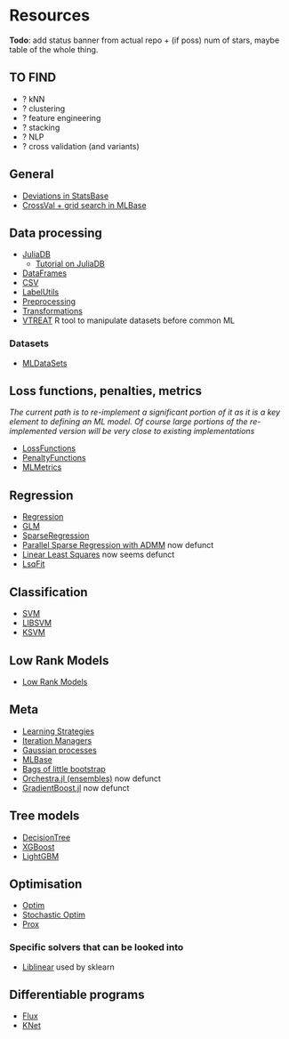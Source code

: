 # Resources

**Todo**: add status banner from actual repo + (if poss) num of stars, maybe table of the whole thing.

## TO FIND

* ? kNN
* ? clustering
* ? feature engineering
* ? stacking
* ? NLP
* ? cross validation (and variants)

## General

* [Deviations in StatsBase](https://github.com/JuliaStats/StatsBase.jl/blob/9f1d7aafa86f8771a995b54de1e2432c6e9f55a0/src/deviation.jl)
* [CrossVal + grid search in MLBase](https://github.com/JuliaStats/MLBase.jl)

## Data processing

* [JuliaDB](https://github.com/JuliaComputing/JuliaDB.jl)
    - [Tutorial on JuliaDB](https://github.com/piever/JuliaDBTutorial/blob/master/hflights.ipynb)
* [DataFrames](https://github.com/JuliaData/DataFrames.jl)
* [CSV](https://github.com/JuliaData/CSV.jl)
* [LabelUtils](https://github.com/JuliaML/MLLabelUtils.jl)
* [Preprocessing](https://github.com/JuliaML/MLPreprocessing.jl)
* [Transformations](https://github.com/JuliaML/Transformations.jl)
* [VTREAT](https://cran.r-project.org/web/packages/vtreat/index.html) R tool to manipulate datasets before common ML

### Datasets

* [MLDataSets](https://github.com/JuliaML/MLDatasets.jl)

## Loss functions, penalties, metrics

_The current path is to re-implement a significant portion of it as it is a key element to defining an ML model. Of course large portions of the re-implemented version will be very close to existing implementations_

* [LossFunctions](https://github.com/JuliaML/LossFunctions.jl)
* [PenaltyFunctions](https://github.com/JuliaML/PenaltyFunctions.jl)
* [MLMetrics](https://github.com/JuliaML/MLMetrics.jl)

## Regression

* [Regression](https://github.com/lindahua/Regression.jl)
* [GLM](https://github.com/JuliaStats/GLM.jl)
* [SparseRegression](https://github.com/joshday/SparseRegression.jl)
* [Parallel Sparse Regression with ADMM](https://github.com/madeleineudell/ParallelSparseRegression.jl) now defunct
* [Linear Least Squares](https://github.com/davidlizeng/LinearLeastSquares.jl) now seems defunct
* [LsqFit](https://github.com/JuliaNLSolvers/LsqFit.jl)

## Classification

* [SVM](https://github.com/JuliaStats/SVM.jl)
* [LIBSVM](https://github.com/mpastell/LIBSVM.jl)
* [KSVM](https://github.com/Evizero/KSVM.jl)

## Low Rank Models

* [Low Rank Models](https://github.com/madeleineudell/LowRankModels.jl)

## Meta

* [Learning Strategies](https://github.com/JuliaML/LearningStrategies.jl)
* [Iteration Managers](https://github.com/sglyon/IterationManagers.jl)
* [Gaussian processes](https://github.com/cstjean/ScikitLearn.jl/blob/master/examples/Gaussian_Processes_Julia.ipynb)
* [MLBase](https://github.com/JuliaStats/MLBase.jl)
* [Bags of little bootstrap](https://gist.github.com/jiahao/7033758)
* [Orchestra.jl (ensembles)](https://github.com/svs14/Orchestra.jl) now defunct
* [GradientBoost.jl](https://github.com/svs14/GradientBoost.jl) now defunct

## Tree models

* [DecisionTree](https://github.com/bensadeghi/DecisionTree.jl)
* [XGBoost](https://github.com/dmlc/XGBoost.jl)
* [LightGBM](https://github.com/Allardvm/LightGBM.jl)

## Optimisation

* [Optim](https://github.com/JuliaNLSolvers/Optim.jl)
* [Stochastic Optim](https://github.com/JuliaML/StochasticOptimization.jl)
* [Prox](https://github.com/JuliaML/Prox.jl)

### Specific solvers that can be looked into

* [Liblinear](https://github.com/cjlin1/liblinear) used by sklearn

## Differentiable programs

* [Flux](https://github.com/FluxML/Flux.jl)
* [KNet](https://github.com/denizyuret/Knet.jl)
